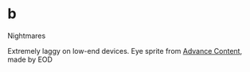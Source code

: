 # b
Nightmares

Extremely laggy on low-end devices.
Eye sprite from [Advance Content](https://github.com/EyeOfDarkness/AdvanceContent), made by EOD

